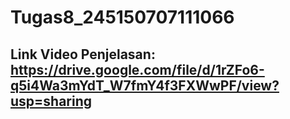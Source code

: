 # Tugas8_245150707111066
## Link Video Penjelasan: https://drive.google.com/file/d/1rZFo6-q5i4Wa3mYdT_W7fmY4f3FXWwPF/view?usp=sharing
